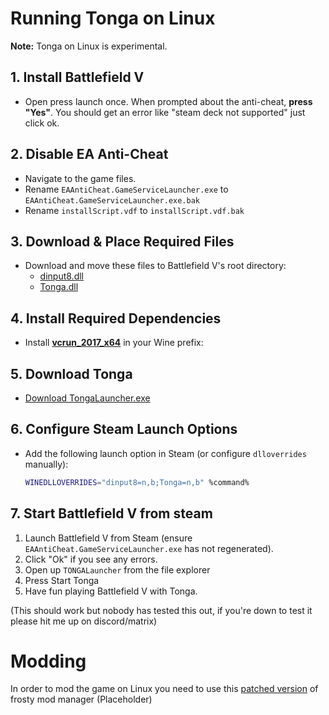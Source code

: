 # Running Tonga on Linux

**Note:** Tonga on Linux is experimental.

## 1. Install Battlefield V
- Open press launch once. When prompted about the anti-cheat, **press "Yes"**. You should get an error like "steam deck not supported" just click ok.

## 2. Disable EA Anti-Cheat
- Navigate to the game files.
- Rename `EAAntiCheat.GameServiceLauncher.exe` to `EAAntiCheat.GameServiceLauncher.exe.bak`
- Rename `installScript.vdf` to `installScript.vdf.bak`
  
## 3. Download & Place Required Files
- Download and move these files to Battlefield V's root directory:
  - [dinput8.dll](/Tonga/Files/dinput8.dll)
  - [Tonga.dll](https://marne.io/api/v/dl/stable/Tonga.dll)

## 4. Install Required Dependencies
- Install [**vcrun_2017_x64**](https://aka.ms/vs/17/release/vc_redist.x64.exe) in your Wine prefix:  

## 5. Download Tonga
- [Download TongaLauncher.exe](https://marne.io/api/v/dl/stable/TONGALauncher.exe)

## 6. Configure Steam Launch Options
- Add the following launch option in Steam (or configure `dlloverrides` manually):
  ```sh
  WINEDLLOVERRIDES="dinput8=n,b;Tonga=n,b" %command%
  ```

## 7. Start Battlefield V from steam
1. Launch Battlefield V from Steam (ensure `EAAntiCheat.GameServiceLauncher.exe` has not regenerated).
2. Click "Ok" if you see any errors.
3. Open up `TONGALauncher` from the file explorer
4. Press Start Tonga
5. Have fun playing Battlefield V with Tonga.

(This should work but nobody has tested this out, if you're down to test it please hit me up on discord/matrix)

# Modding
In order to mod the game on Linux you need to use this [patched version](https://www.nexusmods.com/masseffectandromeda/mods/1190) of frosty mod manager (Placeholder)
